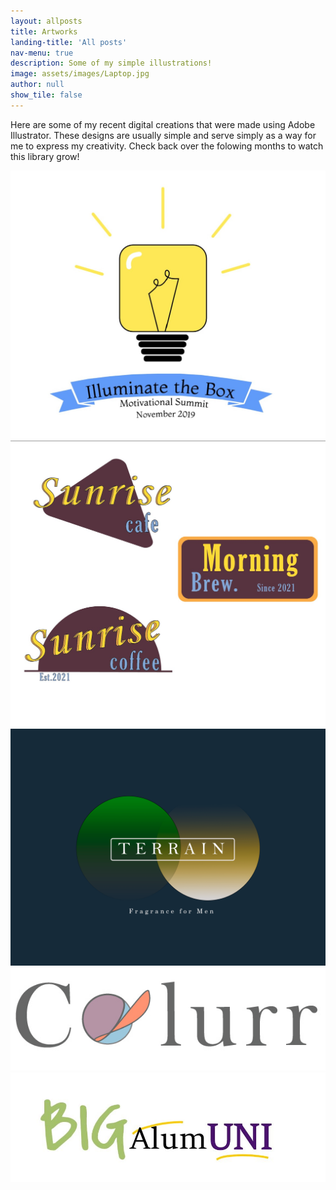 ```yaml
---
layout: allposts
title: Artworks
landing-title: 'All posts'
nav-menu: true
description: Some of my simple illustrations!
image: assets/images/Laptop.jpg
author: null
show_tile: false
---
```


<!-- Main -->
<div id="main" class="alt">
 <!-- One -->
    <section id="one">
	  <div class="inner">

<!--Content-->
      
<p> Here are some of my recent digital creations that were made using Adobe Illustrator. 
These designs are usually simple and serve simply as a way for me to express my creativity.
Check back over the folowing months to watch this library grow! </p>

<!-- plain gallary -->
<div class="box alt">
        <div class="row 50% uniform">
          <div class="4u"><span class="image fit"><img src="assets/images/ILB.jpg" alt="" /></span></div>
          <div class="4u"><span class="image fit"><img src="assets/images/Coffe.jpg" alt="Coffee shop logos" /></span></div>
          <div class="4u"><span class="image fit"><img src="assets/images/Terrain.png" alt="Fragrance logos" /></span></div>
           <div class="4u"><span class="image fit"><img src="assets/images/Col.jpg" alt="humanoied basball" /></span></div>
           <div class="4u$"><span class="image fit"><img src="assets/images/BigAlumcopy.jpg" alt="" /></span></div>
         
         
</div>
</div>

</div>